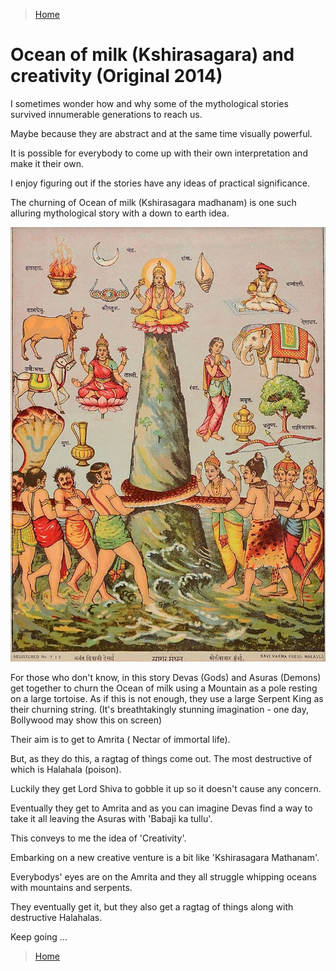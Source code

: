 >[Home](../README.md)

# Ocean of milk (Kshirasagara) and creativity (Original 2014)

I sometimes wonder how and why some of the mythological stories survived innumerable generations to reach us. 

Maybe because they are abstract and at the same time visually powerful. 

It is possible for everybody to come up with their own interpretation and make it their own. 

I enjoy figuring out if the stories have any ideas of practical significance.

The churning of Ocean of milk (Kshirasagara madhanam) is one such alluring mythological story with a down to earth idea.

![](../assets/Sagar_Manthan.jpg)

For those who don't know, in this story Devas (Gods) and Asuras (Demons) get together to churn the Ocean of milk using a Mountain as a pole resting on a large tortoise. 
As if this is not enough, they use a large Serpent King as their churning string. (It's breathtakingly stunning imagination - one day, Bollywood may show this on screen)

Their aim is to get to Amrita ( Nectar of immortal life). 

But, as they do this, a ragtag of things come out. The most destructive of which is Halahala (poison). 

Luckily they get Lord Shiva to gobble it up so it doesn't cause any concern. 

Eventually they get to Amrita and as you can imagine Devas find a way to take it all leaving the Asuras with 'Babaji ka tullu'.

This conveys to me the idea of 'Creativity'. 

Embarking on a new creative venture is a bit like 'Kshirasagara Mathanam'. 

Everybodys' eyes are on the Amrita and they all struggle whipping oceans with mountains and serpents. 

They eventually get it, but they also get a ragtag of things along with destructive Halahalas.

Keep going ...

>[Home](../README.md)